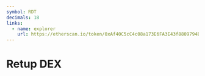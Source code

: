 ```yaml
---
symbol: RDT
decimals: 18
links:
  - name: explorer
    url: https://etherscan.io/token/0xAf40C5cC4c08a173E6FA3E43f8809794Bc38E961
---
```


# Retup DEX
